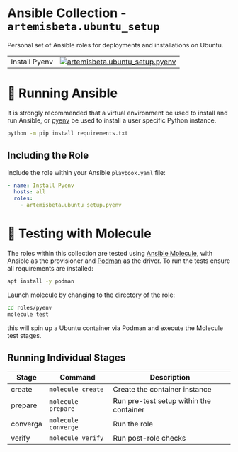 # Ansible Collection - `artemisbeta.ubuntu_setup`

Personal set of Ansible roles for deployments and installations on Ubuntu.

|||
|-------|------|
|Install Pyenv|[![artemisbeta.ubuntu_setup.pyenv](https://github.com/artemis-beta/ansible-ubuntu-setup/actions/workflows/test_pyenv.yaml/badge.svg)](https://github.com/artemis-beta/ansible-ubuntu-setup/actions/workflows/test_pyenv.yaml)|

# 🏃 Running Ansible

It is strongly recommended that a virtual environment be used to install and run Ansible, or [pyenv](https://github.com/pyenv/pyenv) be used to install a user specific Python instance.

```sh
python -m pip install requirements.txt
```

## Including the Role

Include the role within your Ansible `playbook.yaml` file:

```yaml
- name: Install Pyenv
  hosts: all
  roles:
    - artemisbeta.ubuntu_setup.pyenv
```

# 🧪 Testing with Molecule

The roles within this collection are tested using [Ansible Molecule](https://molecule.readthedocs.io/), with Ansible as the provisioner and [Podman](https://podman.io/) as the driver. To run the tests ensure all requirements are installed:

```sh
apt install -y podman
```

Launch molecule by changing to the directory of the role:

```sh
cd roles/pyenv
molecule test
```

this will spin up a Ubuntu container via Podman and execute the Molecule test stages.

## Running Individual Stages

|**Stage**|**Command**|**Description**|
|---------|-----------|---------------|
|create   | `molecule create`| Create the container instance|
|prepare  | `molecule prepare`| Run pre-test setup within the container|
|converga | `molecule converge`|Run the role|
|verify| `molecule verify` | Run post-role checks |

